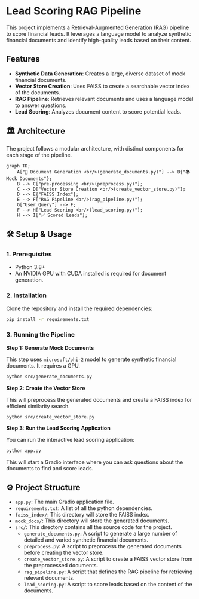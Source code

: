 # Lead Scoring RAG Pipeline

This project implements a Retrieval-Augmented Generation (RAG) pipeline to score financial leads. It leverages a language model to analyze synthetic financial documents and identify high-quality leads based on their content.

## Features

-   **Synthetic Data Generation**: Creates a large, diverse dataset of mock financial documents.
-   **Vector Store Creation**: Uses FAISS to create a searchable vector index of the documents.
-   **RAG Pipeline**: Retrieves relevant documents and uses a language model to answer questions.
-   **Lead Scoring**: Analyzes document content to score potential leads.

## 🏛️ Architecture

The project follows a modular architecture, with distinct components for each stage of the pipeline.

```mermaid
graph TD;
    A["📄 Document Generation <br/>(generate_documents.py)"] --> B{"📚 Mock Documents"};
    B --> C["pre-processing <br/>(preprocess.py)"];
    C --> D["Vector Store Creation <br/>(create_vector_store.py)"];
    D --> E{"FAISS Index"};
    E --> F["RAG Pipeline <br/>(rag_pipeline.py)"];
    G["User Query"] --> F;
    F --> H["Lead Scoring <br/>(lead_scoring.py)"];
    H --> I["✅ Scored Leads"];
```

## 🛠️ Setup & Usage

### 1. Prerequisites

-   Python 3.8+
-   An NVIDIA GPU with CUDA installed is required for document generation.

### 2. Installation

Clone the repository and install the required dependencies:

```bash
pip install -r requirements.txt
```

### 3. Running the Pipeline

**Step 1: Generate Mock Documents**

This step uses `microsoft/phi-2` model to generate synthetic financial documents. It requires a GPU.

```bash
python src/generate_documents.py
```

**Step 2: Create the Vector Store**

This will preprocess the generated documents and create a FAISS index for efficient similarity search.

```bash
python src/create_vector_store.py
```

**Step 3: Run the Lead Scoring Application**

You can run the interactive lead scoring application:

```bash
python app.py
```

This will start a Gradio interface where you can ask questions about the documents to find and score leads.

## ⚙️ Project Structure
- `app.py`: The main Gradio application file.
- `requirements.txt`: A list of all the python dependencies.
- `faiss_index/`: This directory will store the FAISS index.
- `mock_docs/`: This directory will store the generated documents.
- `src/`: This directory contains all the source code for the project.
  - `generate_documents.py`: A script to generate a large number of detailed and varied synthetic financial documents.
  - `preprocess.py`: A script to preprocess the generated documents before creating the vector store.
  - `create_vector_store.py`: A script to create a FAISS vector store from the preprocessed documents.
  - `rag_pipeline.py`: A script that defines the RAG pipeline for retrieving relevant documents.
  - `lead_scoring.py`: A script to score leads based on the content of the documents. 
